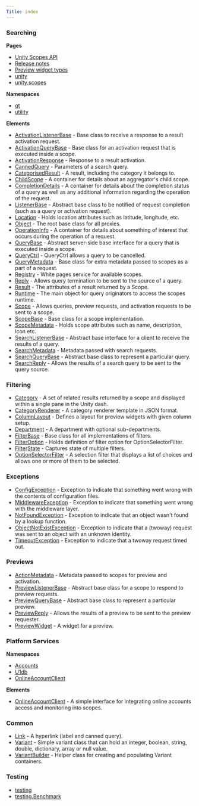 ```yaml
---
Title: index
---
```

        
### Searching

**Pages**
-   [Unity Scopes API](index.md)
-   [Release notes](md__r_e_l_e_a_s_e__n_o_t_e_s.md)
-   [Preview widget types](previewwidgets.md)
-   [unity](unity.md)
-   [unity.scopes](unity.scopes.md)

**Namespaces**
-   [qt](unity.scopes.qt.md)
-   [utility](unity.scopes.utility.md)

**Elements**
-   [ActivationListenerBase](unity.scopes.ActivationListenerBase.md) - Base class to receive a response to a result activation request.
-   [ActivationQueryBase](unity.scopes.ActivationQueryBase.md) - Base class for an activation request that is executed inside a scope.
-   [ActivationResponse](unity.scopes.ActivationResponse.md) - Response to a result activation.
-   [CannedQuery](unity.scopes.CannedQuery.md) - Parameters of a search query.
-   [CategorisedResult](unity.scopes.CategorisedResult.md) - A result, including the category it belongs to.
-   [ChildScope](unity.scopes.ChildScope.md) - A container for details about an aggregator's child scope.
-   [CompletionDetails](unity.scopes.CompletionDetails.md) - A container for details about the completion status of a query as well as any additional information regarding the operation of the request.
-   [ListenerBase](unity.scopes.ListenerBase.md) - Abstract base class to be notified of request completion (such as a query or activation request).
-   [Location](unity.scopes.Location.md) - Holds location attributes such as latitude, longitude, etc.
-   [Object](unity.scopes.Object.md) - The root base class for all proxies.
-   [OperationInfo](unity.scopes.OperationInfo.md) - A container for details about something of interest that occurs during the operation of a request.
-   [QueryBase](unity.scopes.QueryBase.md) - Abstract server-side base interface for a query that is executed inside a scope.
-   [QueryCtrl](unity.scopes.QueryCtrl.md) - QueryCtrl allows a query to be cancelled.
-   [QueryMetadata](unity.scopes.QueryMetadata.md) - Base class for extra metadata passed to scopes as a part of a request.
-   [Registry](unity.scopes.Registry.md) - White pages service for available scopes.
-   [Reply](unity.scopes.Reply.md) - Allows query termination to be sent to the source of a query.
-   [Result](unity.scopes.Result.md) - The attributes of a result returned by a Scope.
-   [Runtime](unity.scopes.Runtime.md) - The main object for query originators to access the scopes runtime.
-   [Scope](unity.scopes.Scope.md) - Allows queries, preview requests, and activation requests to be sent to a scope.
-   [ScopeBase](unity.scopes.ScopeBase.md) - Base class for a scope implementation.
-   [ScopeMetadata](unity.scopes.ScopeMetadata.md) - Holds scope attributes such as name, description, icon etc.
-   [SearchListenerBase](unity.scopes.SearchListenerBase.md) - Abstract base interface for a client to receive the results of a query.
-   [SearchMetadata](unity.scopes.SearchMetadata.md) - Metadata passed with search requests.
-   [SearchQueryBase](unity.scopes.SearchQueryBase.md) - Abstract base class to represent a particular query.
-   [SearchReply](unity.scopes.SearchReply.md) - Allows the results of a search query to be sent to the query source.

### Filtering

-   [Category](unity.scopes.Category.md) - A set of related results returned by a scope and displayed within a single pane in the Unity dash.
-   [CategoryRenderer](unity.scopes.CategoryRenderer.md) - A category renderer template in JSON format.
-   [ColumnLayout](unity.scopes.ColumnLayout.md) - Defines a layout for preview widgets with given column setup.
-   [Department](unity.scopes.Department.md) - A department with optional sub-departments.
-   [FilterBase](unity.scopes.FilterBase.md) - Base class for all implementations of filters.
-   [FilterOption](unity.scopes.FilterOption.md) - Holds definition of filter option for OptionSelectorFilter.
-   [FilterState](unity.scopes.FilterState.md) - Captures state of multiple filters.
-   [OptionSelectorFilter](unity.scopes.OptionSelectorFilter.md) - A selection filter that displays a list of choices and allows one or more of them to be selected.

### Exceptions

-   [ConfigException](unity.scopes.ConfigException.md) - Exception to indicate that something went wrong with the contents of configuration files.
-   [MiddlewareException](unity.scopes.MiddlewareException.md) - Exception to indicate that something went wrong with the middleware layer.
-   [NotFoundException](unity.scopes.NotFoundException.md) - Exception to indicate that an object wasn't found by a lookup function.
-   [ObjectNotExistException](unity.scopes.ObjectNotExistException.md) - Exception to indicate that a (twoway) request was sent to an object with an unknown identity.
-   [TimeoutException](unity.scopes.TimeoutException.md) - Exception to indicate that a twoway request timed out.

### Previews

-   [ActionMetadata](unity.scopes.ActionMetadata.md) - Metadata passed to scopes for preview and activation.
-   [PreviewListenerBase](unity.scopes.PreviewListenerBase.md) - Abstract base class for a scope to respond to preview requests.
-   [PreviewQueryBase](unity.scopes.PreviewQueryBase.md) - Abstract base class to represent a particular preview.
-   [PreviewReply](unity.scopes.PreviewReply.md) - Allows the results of a preview to be sent to the preview requester.
-   [PreviewWidget](unity.scopes.PreviewWidget.md) - A widget for a preview.

### Platform Services

**Namespaces**
-   [Accounts](Accounts.md)
-   [U1db](U1db.md)
-   [OnlineAccountClient](unity.scopes.OnlineAccountClient.md)

**Elements**
-   [OnlineAccountClient](unity.scopes.OnlineAccountClient.md) - A simple interface for integrating online accounts access and monitoring into scopes.

### Common

-   [Link](unity.scopes.Link.md) - A hyperlink (label and canned query).
-   [Variant](unity.scopes.Variant.md) - Simple variant class that can hold an integer, boolean, string, double, dictionary, array or null value.
-   [VariantBuilder](unity.scopes.VariantBuilder.md) - Helper class for creating and populating Variant containers.

### Testing

-   [testing](unity.scopes.testing.md)
-   [testing.Benchmark](unity.scopes.testing.Benchmark.md)

